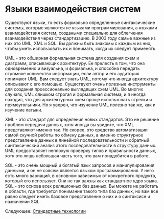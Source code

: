 # Языки взаимодействия систем
[//]: # (Version:1.0.0)
Существуют языки, то есть формально определенные синтаксические системы, которые являются не языками программирования, а языками взаимодействия систем, создаными специально для облегчения взаимодействия через стандартизацию. В 2003 году самые важные из них это UML, XML и SQL. Вы должны быть знакомы с каждым из них, чтобы уметь использовать их и понимать, когда их следует применять.

UML - это обширная формальная система для создания схем и диаграмм, описывающих архитектуру. Ее прелесть в том, что она одновременно и визуальна, и формальна, и способна передать огромное количество информации, если автор и его аудитория понимают UML. Вам следует знать UML, потому что иногда архитектуру описывают с его помощью. Существуют очень полезные инструменты для создания проессионально выглядящих схем UML. Во многих случаях, UML слишком строгая и формальная система, и я иногда находил, что для архитектурных схем проще использовать стрелки и прямоугольники. Но я уверен, что изучение UML полезно так же, как и изучение латыни.

XML - это стандарт для определения новых стандартов. Это не решение проблем передачи данных, хотя иногда вы увидите, что XML представляют именно так. Но скорее, это средство автоматизации самой скучной работы по обмену данных, а именно структурное представление данных в линейной последовательности и обратный синтаксический анализ этого последовательности в структуру данных. UML предоставляет неплохую проверку типов и правильности данных, хотя это лишь небольшая часть того, что вам понадобится в работе.

SQL - это очень мощный и богатый язык запросов и манипулирования данными, и он не совсем является языком программирования. У него есть много вариаций, в основном зависимых от конкретного продукта, который его использует. Они не так важны как стандартное ядро языка. SQL - это основа всех реляционных баз данных. Вы можете не работать в области, где требуется понимание такого типа баз данных, но вам все равно следует иметь базовое представление о них и о синтаксисе и назначении SQL.

Следующее: [Стандартные технологии](10-Heavy-Tools.md)
